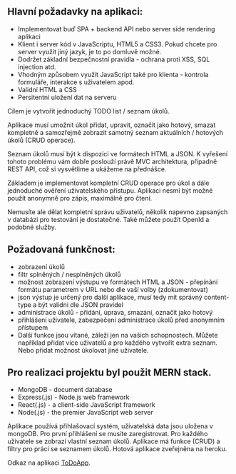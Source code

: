 ## Hlavní požadavky na aplikaci:

- Implementovat buď SPA +  backend API nebo server side rendering aplikaci
- Klient i server kód v JavaScriptu, HTML5 a CSS3. Pokud chcete pro server využít jiný jazyk, je to po domluvě možné.
- Dodržet základní bezpečnostní pravidla - ochrana proti XSS, SQL injection atd.
- Vhodným způsobem využít  JavaScript také pro klienta - kontrola formuláře, interakce s uživatelem apod.
- Validní HTML a CSS
- Persitentní uložení dat na serveru

Cílem je vytvořit jednoduchý TODO list / seznam úkolů.

Aplikace musí umožnit úkol přidat, upravit, označit jako hotový, smazat kompletně a samozřejmě zobrazit samotný seznam aktuálních / hotových úkolů (CRUD operace).

Seznam úkolů musí být k dispozici ve formátech HTML a JSON. K vyřešení tohoto problému vám dobře poslouží právě MVC architektura, případně REST API, což si vysvětlime a ukážeme na přednášce.

Základem je  implementovat kompletní CRUD operace pro úkol a dále jednoduché ověření uživatelského přistupu. Aplikaci nesmí být možné použít anonymně pro zápis, maximálně pro čtení.

Nemusíte ale dělat kompletní správu uživatelů, několik napevno zapsaných v databázi pro testování je dostatečné. Také můžete použít OpenId a podobné služby.

## Požadovaná funkčnost:

- zobrazení úkolů
- filtr splněných / nesplněných úkolů 
- možnost zobrazení výstupu ve formátech HTML a JSON - přepínání formátu parametrem v URL nebo dle vaší volby (zdokumentovat)
- json výstup je určený pro další aplikace, musí tedy mít správný content-type a být validní dle JSON pravidel
- administrace úkolů - přidání, úprava, smazání, označit jako hotový
- přihlášení uživatele, zabezpečení administrace úkolů před anonymním přístupem
- Další funkce jsou vítané, záleží jen na vašich schopnostech. Můžete například přidat více uživatelů a pro každého vytvořit extra seznam. Nebo přidat možnost úkolovat 
jiné uživatele. 

## Pro realizaci projektu byl použit MERN stack.

- MongoDB - document database
- Express(.js) - Node.js web framework
- React(.js) - a client-side JavaScript framework
- Node(.js) - the premier JavaScript web server

Aplikace používá přihlašovací systém, uživatelská data jsou uložena v mongoDB.
Pro první přihlášení se musíte zaregistrovat. Pro každého uživatele se zobrazí vlastní seznam úkolů.
Aplikace má funkce (CRUD) a filtry pro práci se seznamem úkolů.
Hotová aplikace zveřejněna na heroku.

Odkaz na aplikaci [ToDoApp](https://todo-mern-tumash.herokuapp.com/login).
